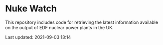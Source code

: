 # Nuke Watch

This repository includes code for retrieving the latest information available on the output of EDF nuclear power plants in the UK.

Last updated: 2021-09-03 13:14